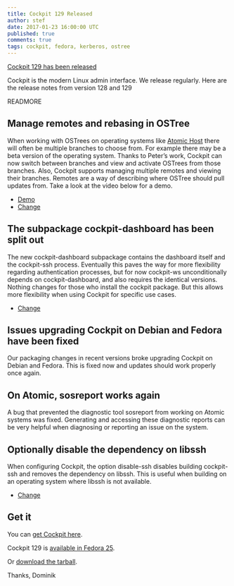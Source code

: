 ```yaml
---
title: Cockpit 129 Released
author: stef
date: 2017-01-23 16:00:00 UTC
published: true
comments: true
tags: cockpit, fedora, kerberos, ostree
---
```


[Cockpit 129 has been released](http://cockpit-project.org/blog/cockpit-129.html)

Cockpit is the modern Linux admin interface. We release regularly. Here are the release notes from version 128 and 129

READMORE

Manage remotes and rebasing in OSTree
-------------------------------------

When working with OSTrees on operating systems like [Atomic Host](http://www.projectatomic.io/docs/os-updates/) there will often be multiple branches to choose from. For example there may be a beta version of the operating system. Thanks to Peter’s work, Cockpit can now switch between branches and view and activate OSTrees from those branches. Also, Cockpit supports managing multiple remotes and viewing their branches. Remotes are a way of describing where OSTree should pull updates from. Take a look at the video below for a demo.

* [Demo](https://youtu.be/dF8M3xq9FcI)
* [Change](https://github.com/cockpit-project/cockpit/pull/5599)

The subpackage cockpit-dashboard has been split out
---------------------------------------------------

The new cockpit-dashboard subpackage contains the dashboard itself and the cockpit-ssh process. Eventually this paves the way for more flexibility regarding authentication processes, but for now cockpit-ws unconditionally depends on cockpit-dashboard, and also requires the identical versions. Nothing changes for those who install the cockpit package. But this allows more flexibility when using Cockpit for specific use cases.

* [Change](https://github.com/cockpit-project/cockpit/pull/5338)


Issues upgrading Cockpit on Debian and Fedora have been fixed
-------------------------------------------------------------

Our packaging changes in recent versions broke upgrading Cockpit on Debian and Fedora. This is fixed now and updates should work properly once again.


On Atomic, sosreport works again
--------------------------------

A bug that prevented the diagnostic tool sosreport from working on Atomic systems was fixed. Generating and accessing these diagnostic reports can be very helpful when diagnosing or reporting an issue on the system.


Optionally disable the dependency on libssh
-------------------------------------------

When configuring Cockpit, the option disable-ssh disables building cockpit-ssh and removes the dependency on libssh. This is useful when building on an operating system where libssh is not available.

* [Change](https://github.com/cockpit-project/cockpit/pull/5743)



Get it
------

You can [get Cockpit here](http://cockpit-project.org/running.html).

Cockpit 129 is [available in Fedora 25](https://bodhi.fedoraproject.org/updates/cockpit-129-1.fc25).

Or [download the tarball](https://github.com/cockpit-project/cockpit/releases/tag/129).

Thanks,
Dominik
